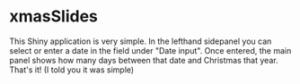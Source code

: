 # xmasSlides
This Shiny application is very simple.  In the lefthand sidepanel you can select or enter a date in the field under "Date input".  Once entered, the main panel shows how many days between that date and Christmas that year.  That's it! (I told you it was simple)
